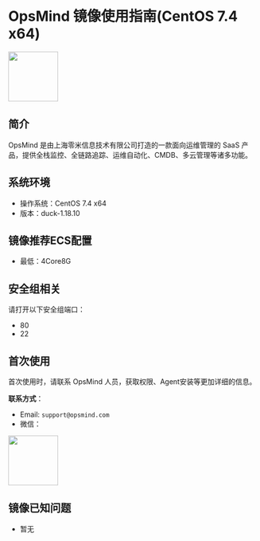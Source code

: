 # OpsMind 镜像使用指南(CentOS 7.4 x64)

<img src="https://pub.opsmind.com/m.logo.small.png" width="100" align=center />


## 简介

OpsMind 是由上海零米信息技术有限公司打造的一款面向运维管理的 SaaS 产品，提供全栈监控、全链路追踪、运维自动化、CMDB、多云管理等诸多功能。

## 系统环境

- 操作系统：CentOS 7.4 x64
- 版本：duck-1.18.10

## 镜像推荐ECS配置

- 最低：4Core8G

## 安全组相关

请打开以下安全组端口：

- 80
- 22


## 首次使用

首次使用时，请联系 OpsMind 人员，获取权限、Agent安装等更加详细的信息。

**联系方式**：

- Email: `support@opsmind.com`
- 微信：
<img src="https://pub.opsmind.com/opsmind-support-wechat-qrcode.png" width="100" align=top />


## 镜像已知问题

- 暂无